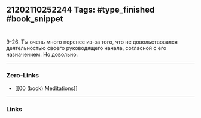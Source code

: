 21202110252244
Tags: #type_finished #book_snippet 
---
# 

 9-26. Ты очень много перенес из-за того, что не довольствовался деятельностью своего руководящего начала, согласной с его назначением. Но довольно. 

---
### Zero-Links
 - [[00 (book) Meditations]]
---
### Links
